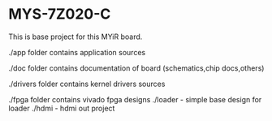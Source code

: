# MYS-7Z020-C
This is base project for this MYiR board.

./app folder contains application sources

./doc folder contains documentation of board (schematics,chip docs,others)

./drivers folder contains kernel drivers sources

./fpga folder contains vivado fpga designs
    ./loader - simple base design for loader
    ./hdmi   - hdmi out project
